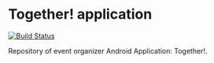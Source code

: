 # Together! application
[![Build Status](https://travis-ci.org/Balintus00/together-android.svg?branch=master)](https://travis-ci.org/Balintus00/together-android)

Repository of event organizer Android Application: Together!.


